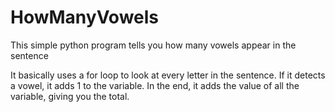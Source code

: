 # HowManyVowels
This simple python program tells you how many vowels appear in the sentence

It basically uses a for loop to look at every letter in the sentence. If it detects a vowel, it adds 1 to the variable. In the end, it adds the value of all the variable, giving you the total.
